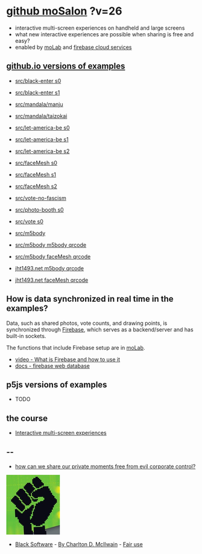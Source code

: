 # [github moSalon](https://github.com/molab-itp/moSalon) ?v=26

- interactive multi-screen experiences on handheld and large screens
- what new interactive experiences are possible when sharing is free and easy?
- enabled by [moLab](https://github.com/molab-itp/moLib) and [firebase cloud services](https://firebase.google.com)

## [github.io versions of examples](https://molab-itp.github.io/moSalon?v=26)

- [src/black-enter s0](src/black-enter/?v=26&group=s0)
- [src/black-enter s1](src/black-enter/?v=26&group=s1)

- [src/mandala/manju](src/mandala/manju?v=26)
- [src/mandala/taizokai](src/mandala/taizokai?v=26)

- [src/let-america-be s0](src/let-america-be/qrcode?v=26&group=s0)
- [src/let-america-be s1](src/let-america-be/qrcode?v=26&group=s1)
- [src/let-america-be s2](src/let-america-be/qrcode?v=26&group=s2)

- [src/faceMesh s0](src/faceMesh/qrcode?v=26)
- [src/faceMesh s1](src/faceMesh/qrcode?v=26&group=s1)
- [src/faceMesh s2](src/faceMesh/qrcode?v=26&group=s2)

- [src/vote-no-fascism](src/vote-no-fascism/?v=26)

- [src/photo-booth s0](src/photo-booth/?v=26)
- [src/vote s0](src/vote/?v=26)

- [src/m5body](src/m5body/?v=26)
- [src/m5body m5body qrcode](src/m5body/qrcode-m5body/?v=26&app=mo-m5body&group=m5body)
- [src/m5body faceMesh qrcode](src/m5body/qrcode-facemesh/?v=26&app=mo-m5body&group=m5body)
- [jht1493.net m5body qrcode](https://jht1493.net/moSalon/demo/m5body/qrcode-m5body/?v=26&app=mo-m5body&group=m5body)
- [jht1493.net faceMesh qrcode](https://jht1493.net/moSalon/demo/m5body/qrcode-facemesh/?v=26&app=mo-m5body&group=m5body)

## How is data synchronized in real time in the examples?

Data, such as shared photos, vote counts, and drawing points, is synchronized through [Firebase](https://firebase.google.com), which serves as a backend/server and has built-in sockets.

The functions that include Firebase setup are in [moLab](https://github.com/molab-itp/moLib).

- [video - What is Firebase and how to use it](https://www.youtube.com/watch?v=p9pgI3Mg-So&list=PLl-K7zZEsYLnfwBe4WgEw9ao0J0N1LYDR&index=8)
- [docs - firebase web database](https://firebase.google.com/docs/database/web/start?hl=en&authuser=0)

## p5js versions of examples

- TODO

## the course

- [Interactive multi-screen experiences](https://github.com/p5videoKit/IM-Screens-2024-03-ima)

## --

- [how can we share our private moments free from evil corporate control?](https://github.com/jht1493/jht-site?tab=readme-ov-file#why)

[![Black_Software](png/power-fist-142x158.png)](https://en.wikipedia.org/wiki/Black_Software)

- [Black Software](https://en.wikipedia.org/wiki/Black_Software) - [By Charlton D. McIlwain](https://global.oup.com/academic/product/black-software-9780190863845) - [Fair use](https://en.wikipedia.org/w/index.php?curid=67093597)
